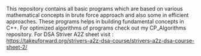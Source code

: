 This repository contains all basic programs which are based on various mathematical concepts in brute force approach and also some in efficient approaches.
These programs helps in building fundamental concepts in C++.
For optimized algorithms of programs check out my CP_Algorithms repository.
For DSA Striver A2Z sheet visit :  https://takeuforward.org/strivers-a2z-dsa-course/strivers-a2z-dsa-course-sheet-2/
